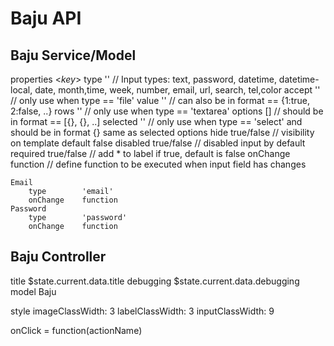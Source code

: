 # Baju API
## Baju Service/Model
properties
    <_key_>
        type        ''          // Input types: text, password, datetime, datetime-local, date, month,time, week, number, email, url, search, tel,color
        accept      ''          // only use when type == 'file'
        value       ''          // can also be in format == {1:true, 2:false, ..}
        rows        ''          // only use when type == 'textarea'
        options     []          // should be in format == [{}, {}, ..]
        selected    ''          // only use when type == 'select' and should be in format {} same as selected options
        hide        true/false  // visibility on template default false
        disabled    true/false  // disabled input by default
        required    true/false  // add * to label if true, default is false
        onChange    function    // define function to be executed when input field has changes
    
    Email
        type        'email'
        onChange    function
    Password
        type        'password'
        onChange    function

## Baju Controller
title      $state.current.data.title
debugging  $state.current.data.debugging
model      Baju
    
style
    imageClassWidth: 3
    labelClassWidth: 3
    inputClassWidth: 9
    
onClick = function(actionName)